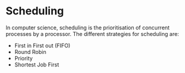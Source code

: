# Scheduling
In computer science, scheduling is the prioritisation of concurrent processes by a processor. The different strategies for scheduling are:

* First in First out (FIFO)
* Round Robin
* Priority
* Shortest Job First